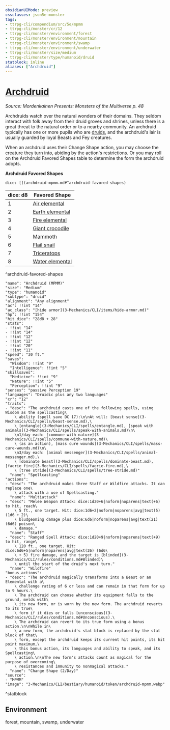 ```yaml
---
obsidianUIMode: preview
cssclasses: json5e-monster
tags:
- ttrpg-cli/compendium/src/5e/mpmm
- ttrpg-cli/monster/cr/12
- ttrpg-cli/monster/environment/forest
- ttrpg-cli/monster/environment/mountain
- ttrpg-cli/monster/environment/swamp
- ttrpg-cli/monster/environment/underwater
- ttrpg-cli/monster/size/medium
- ttrpg-cli/monster/type/humanoid/druid
statblock: inline
aliases: ["Archdruid"]
---
```

# [Archdruid](3-Mechanics\CLI\bestiary\humanoid/archdruid-mpmm.md)
*Source: Mordenkainen Presents: Monsters of the Multiverse p. 48*  

Archdruids watch over the natural wonders of their domains. They seldom interact with folk away from their druid groves and shrines, unless there is a great threat to the natural order or to a nearby community. An archdruid typically has one or more pupils who are [druids](3-Mechanics/CLI/bestiary/humanoid/druid.md), and the archdruid's lair is usually guarded by loyal Beasts and Fey creatures.

When an archdruid uses their Change Shape action, you may choose the creature they turn into, abiding by the action's restrictions. Or you may roll on the Archdruid Favored Shapes table to determine the form the archdruid adopts.

**Archdruid Favored Shapes**

`dice: [](archdruid-mpmm.md#^archdruid-favored-shapes)`

| dice: d8 | Favored Shape |
|----------|---------------|
| 1 | [Air elemental](3-Mechanics/CLI/bestiary/elemental/air-elemental.md) |
| 2 | [Earth elemental](3-Mechanics/CLI/bestiary/elemental/earth-elemental.md) |
| 3 | [Fire elemental](3-Mechanics/CLI/bestiary/elemental/fire-elemental.md) |
| 4 | [Giant crocodile](3-Mechanics/CLI/bestiary/beast/giant-crocodile.md) |
| 5 | [Mammoth](3-Mechanics/CLI/bestiary/beast/mammoth.md) |
| 6 | [Flail snail](3-Mechanics/CLI/bestiary/elemental/flail-snail-mpmm.md) |
| 7 | [Triceratops](3-Mechanics/CLI/bestiary/beast/triceratops.md) |
| 8 | [Water elemental](3-Mechanics/CLI/bestiary/elemental/water-elemental.md) |
^archdruid-favored-shapes

```statblock
"name": "Archdruid (MPMM)"
"size": "Medium"
"type": "humanoid"
"subtype": "druid"
"alignment": "Any alignment"
"ac": !!int "14"
"ac_class": "[hide armor](3-Mechanics/CLI/items/hide-armor.md)"
"hp": !!int "154"
"hit_dice": "28d8 + 28"
"stats":
- !!int "14"
- !!int "14"
- !!int "12"
- !!int "12"
- !!int "20"
- !!int "11"
"speed": "30 ft."
"saves":
  "Wisdom": !!int "9"
  "Intelligence": !!int "5"
"skillsaves":
  "Medicine": !!int "9"
  "Nature": !!int "5"
  "Perception": !!int "9"
"senses": "passive Perception 19"
"languages": "Druidic plus any two languages"
"cr": "12"
"traits":
- "desc": "The archdruid casts one of the following spells, using Wisdom as the spellcasting\
    \ ability (spell save DC 17):\n\nAt will: [beast sense](3-Mechanics/CLI/spells/beast-sense.md),\
    \ [entangle](3-Mechanics/CLI/spells/entangle.md), [speak with animals](3-Mechanics/CLI/spells/speak-with-animals.md)\n\
    \n1/day each: [commune with nature](3-Mechanics/CLI/spells/commune-with-nature.md)\
    \ (as an action), [mass cure wounds](3-Mechanics/CLI/spells/mass-cure-wounds.md)\n\
    \n3/day each: [animal messenger](3-Mechanics/CLI/spells/animal-messenger.md),\
    \ [dominate beast](3-Mechanics/CLI/spells/dominate-beast.md), [faerie fire](3-Mechanics/CLI/spells/faerie-fire.md),\
    \ [tree stride](3-Mechanics/CLI/spells/tree-stride.md)"
  "name": "Spellcasting"
"actions":
- "desc": "The archdruid makes three Staff or Wildfire attacks. It can replace one\
    \ attack with a use of Spellcasting."
  "name": "Multiattack"
- "desc": "Melee Weapon Attack: dice:1d20+6|noform|noparens|text(+6) to hit, reach\
    \ 5 ft., one target. Hit: dice:1d6+2|noform|noparens|avg|text(5) (1d6 + 2)\
    \ bludgeoning damage plus dice:6d6|noform|noparens|avg|text(21) (6d6) poison\
    \ damage."
  "name": "Staff"
- "desc": "Ranged Spell Attack: dice:1d20+9|noform|noparens|text(+9) to hit, range\
    \ 120 ft., one target. Hit: dice:6d6+5|noform|noparens|avg|text(26) (6d6\
    \ + 5) fire damage, and the target is [blinded](3-Mechanics/CLI/rules/conditions.md#Blinded)\
    \ until the start of the druid's next turn."
  "name": "Wildfire"
"bonus_actions":
- "desc": "The archdruid magically transforms into a Beast or an Elemental with a\
    \ challenge rating of 6 or less and can remain in that form for up to 9 hours.\
    \ The archdruid can choose whether its equipment falls to the ground, melds with\
    \ its new form, or is worn by the new form. The archdruid reverts to its true\
    \ form if it dies or falls [unconscious](3-Mechanics/CLI/rules/conditions.md#Unconscious).\
    \ The archdruid can revert to its true form using a bonus action.\n\nWhile in\
    \ a new form, the archdruid's stat block is replaced by the stat block of that\
    \ form, except the archdruid keeps its current hit points, its hit point maximum,\
    \ this bonus action, its languages and ability to speak, and its Spellcasting\
    \ action.\n\nThe new form's attacks count as magical for the purpose of overcoming\
    \ resistances and immunity to nonmagical attacks."
  "name": "Change Shape (2/Day)"
"source":
- "MPMM"
"image": "3-Mechanics/CLI/bestiary/humanoid/token/archdruid-mpmm.webp"
```
^statblock

## Environment

forest, mountain, swamp, underwater